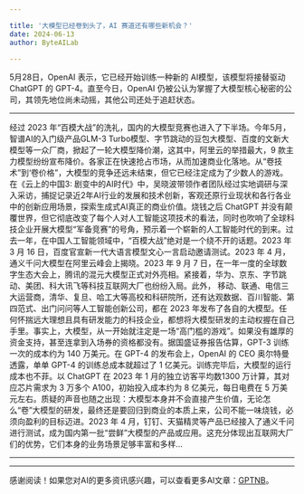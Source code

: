 ```yaml
---

title: '大模型已经卷到头了，AI 赛道还有哪些新机会？'
date: 2024-06-13
author: ByteAILab

---
```


5月28日，OpenAI 表示，它已经开始训练一种新的 AI模型，该模型将接替驱动 ChatGPT 的 GPT-4。直至今日，OpenAI 仍被公认为掌握了大模型核心秘密的公司，其领先地位尚未动摇，其他公司还处于追赶状态。

---
经过 2023 年“百模大战”的洗礼，国内的大模型竞赛也进入了下半场。今年5月，智谱AI的入门级产品GLM-3 Turbo模型、字节跳动的豆包大模型、百度的文新大模型等一众厂商，掀起了一轮大模型降价潮，这其中，阿里云的举措最大，9 款主力模型纷纷宣布降价。各家正在快速抢占市场，从而加速商业化落地。从“卷技术”到‘卷价格”，大模型的竞争还远未结束，但它已经注定成为了少数人的游戏。在《云上的中国3: 剧变中的AI时代》中，吴晓波带领作者团队经过实地调研与深入采访，捕捉记录近2年AI行业的发展和技术创新，客观还原行业现状和各行各业中的创新应⽤场景，探索生成式AI真正的商业价值。烧钱之后 ChatGPT 并没有颠覆世界，但它彻底改变了每个人对人工智能这项技术的看法，同时也吹响了全球科技企业开展大模型“军备竞赛”的号角，预示着一个崭新的人工智能时代的到来。过去一年，在中国人工智能领域中，“百模大战”绝对是一个绕不开的话题。2023 年3 月 16 日，百度官宣新一代大语言模型文心一言启动邀请测试。2023 年 4 月，通义千问大模型在阿里云峰会上揭晓。2023 年 9 月 7 日，在一年一度的全球数字生态大会上，腾讯的混元大模型正式对外亮相。紧接着，华为、京东、字节跳动、美团、科大讯飞等科技互联网大厂也纷纷入局。此外， 移动、联通、电信三大运营商，清华、复旦、哈工大等高校和科研院所，还有达观数据、百川智能、第四范式、出门问问等人工智能创新公司，都在 2023 年发布了各自的大模型。任何怀揣远大理想且具有研发能力的科技企业，都想将大模型研发的主动权握在自己手里。事实上，大模型，从一开始就注定是一场“高门槛的游戏”。如果没有雄厚的资金支持，甚至连拿到入场券的资格都没有。据国盛证券报告估算，GPT-3 训练一次的成本约为 140 万美元。在 GPT-4 的发布会上，OpenAI 的 CEO 奥尔特曼透露，单单 GPT-4 的训练总成本就超过了 1 亿美元。训练完毕后，大模型的运行成本也不菲。以 ChatGPT 在 2023 年 1 月的独立访客平均数1300 万计算，其对应芯片需求为 3 万多个 A100，初始投入成本约为 8 亿美元，每日电费在 5 万美元左右。质疑的声音也随之出现：大模型本身并不会直接产生价值，无论怎么“卷”大模型的研发，最终还是要回归到商业的本质上来，公司不能一味烧钱，必须向盈利的目标迈进。2023 年 4 月，钉钉、天猫精灵等产品已经接入了通义千问进行测试，成为国内第一批“尝鲜”大模型的产品或应用。这充分体现出互联网大厂们的优势，它们本身的业务场景足够丰富和多样...

---
---
感谢阅读！如果您对AI的更多资讯感兴趣，可以查看更多AI文章：[GPTNB](https://gptnb.com)。